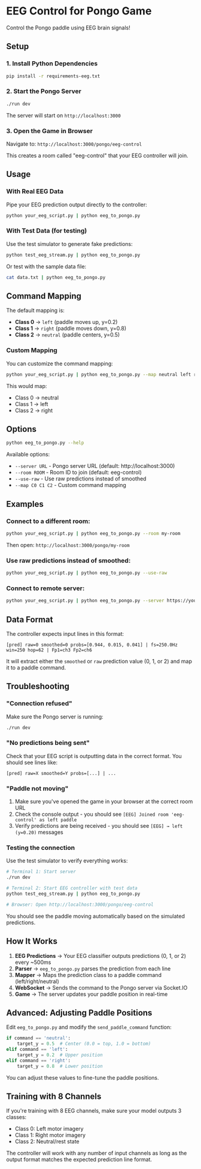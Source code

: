 # EEG Control for Pongo Game

Control the Pongo paddle using EEG brain signals!

## Setup

### 1. Install Python Dependencies

```bash
pip install -r requirements-eeg.txt
```

### 2. Start the Pongo Server

```bash
./run dev
```

The server will start on `http://localhost:3000`

### 3. Open the Game in Browser

Navigate to: `http://localhost:3000/pongo/eeg-control`

This creates a room called "eeg-control" that your EEG controller will join.

## Usage

### With Real EEG Data

Pipe your EEG prediction output directly to the controller:

```bash
python your_eeg_script.py | python eeg_to_pongo.py
```

### With Test Data (for testing)

Use the test simulator to generate fake predictions:

```bash
python test_eeg_stream.py | python eeg_to_pongo.py
```

Or test with the sample data file:

```bash
cat data.txt | python eeg_to_pongo.py
```

## Command Mapping

The default mapping is:

- **Class 0** → `left` (paddle moves up, y=0.2)
- **Class 1** → `right` (paddle moves down, y=0.8)
- **Class 2** → `neutral` (paddle centers, y=0.5)

### Custom Mapping

You can customize the command mapping:

```bash
python your_eeg_script.py | python eeg_to_pongo.py --map neutral left right
```

This would map:
- Class 0 → neutral
- Class 1 → left
- Class 2 → right

## Options

```bash
python eeg_to_pongo.py --help
```

Available options:

- `--server URL` - Pongo server URL (default: http://localhost:3000)
- `--room ROOM` - Room ID to join (default: eeg-control)
- `--use-raw` - Use raw predictions instead of smoothed
- `--map C0 C1 C2` - Custom command mapping

## Examples

### Connect to a different room:

```bash
python your_eeg_script.py | python eeg_to_pongo.py --room my-room
```

Then open: `http://localhost:3000/pongo/my-room`

### Use raw predictions instead of smoothed:

```bash
python your_eeg_script.py | python eeg_to_pongo.py --use-raw
```

### Connect to remote server:

```bash
python your_eeg_script.py | python eeg_to_pongo.py --server https://your-server.com
```

## Data Format

The controller expects input lines in this format:

```
[pred] raw=0 smoothed=0 probs=[0.944, 0.015, 0.041] | fs=250.0Hz win=250 hop=62 | Fp1=ch3 Fp2=ch6
```

It will extract either the `smoothed` or `raw` prediction value (0, 1, or 2) and map it to a paddle command.

## Troubleshooting

### "Connection refused"

Make sure the Pongo server is running:

```bash
./run dev
```

### "No predictions being sent"

Check that your EEG script is outputting data in the correct format. You should see lines like:

```
[pred] raw=X smoothed=Y probs=[...] | ...
```

### "Paddle not moving"

1. Make sure you've opened the game in your browser at the correct room URL
2. Check the console output - you should see `[EEG] Joined room 'eeg-control' as left paddle`
3. Verify predictions are being received - you should see `[EEG] → left (y=0.20)` messages

### Testing the connection

Use the test simulator to verify everything works:

```bash
# Terminal 1: Start server
./run dev

# Terminal 2: Start EEG controller with test data
python test_eeg_stream.py | python eeg_to_pongo.py

# Browser: Open http://localhost:3000/pongo/eeg-control
```

You should see the paddle moving automatically based on the simulated predictions.

## How It Works

1. **EEG Predictions** → Your EEG classifier outputs predictions (0, 1, or 2) every ~500ms
2. **Parser** → `eeg_to_pongo.py` parses the prediction from each line
3. **Mapper** → Maps the prediction class to a paddle command (left/right/neutral)
4. **WebSocket** → Sends the command to the Pongo server via Socket.IO
5. **Game** → The server updates your paddle position in real-time

## Advanced: Adjusting Paddle Positions

Edit `eeg_to_pongo.py` and modify the `send_paddle_command` function:

```python
if command == 'neutral':
    target_y = 0.5  # Center (0.0 = top, 1.0 = bottom)
elif command == 'left':
    target_y = 0.2  # Upper position
elif command == 'right':
    target_y = 0.8  # Lower position
```

You can adjust these values to fine-tune the paddle positions.

## Training with 8 Channels

If you're training with 8 EEG channels, make sure your model outputs 3 classes:
- Class 0: Left motor imagery
- Class 1: Right motor imagery  
- Class 2: Neutral/rest state

The controller will work with any number of input channels as long as the output format matches the expected prediction line format.

